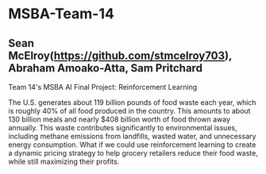 # MSBA-Team-14
## Sean McElroy(https://github.com/stmcelroy703), Abraham Amoako-Atta, Sam Pritchard
Team 14's MSBA AI Final Project: Reinforcement Learning

The U.S. generates about 119 billion pounds of food waste each year, which is roughly 40% of all food produced in the country. This amounts to about 130 billion meals and nearly $408 billion worth of food thrown away annually. This waste contributes significantly to environmental issues, including methane emissions from landfills, wasted water, and unnecessary energy consumption. What if we could use reinforcement learning to create a dynamic pricing strategy to help grocery retailers reduce their food waste, while still maximizing their profits.
